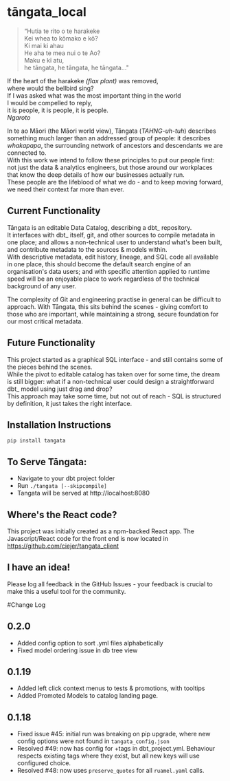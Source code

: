 # tāngata_local
>“Hutia te rito o te harakeke  
Kei whea to kōmako e kō?  
Ki mai ki ahau  
He aha te mea nui o te Ao?  
Maku e kī atu,  
he tāngata, he tāngata, he tāngata..."

If the heart of the harakeke *(flax plant)* was removed,  
where would the bellbird sing?  
If I was asked what was the most important thing in the world  
I would be compelled to reply,  
it is people, it is people, it is people.  
*Ngaroto*

In te ao Māori (the Māori world view), Tāngata (*TAHNG-uh-tuh*) describes something much larger than an addressed group of people: it describes *whakapapa*, the surrounding network of ancestors and descendants we are connected to.  
With this work we intend to follow these principles to put our people first: not just the data & analytics engineers, but those around our workplaces that know the deep details of how our businesses actually run.  
These people are the lifeblood of what we do - and to keep moving forward, we need their context far more than ever.

## Current Functionality
Tāngata is an editable Data Catalog, describing a dbt_ repository.  
It interfaces with dbt_ itself, git, and other sources to compile metadata in one place; and allows a non-technical user to understand what's been built, and contribute metadata to the sources & models within.  
With descriptive metadata, edit history, lineage, and SQL code all available in one place, this should become the default search engine of an organisation's data users; and with specific attention applied to runtime speed will be an enjoyable place to work regardless of the technical background of any user.

The complexity of Git and engineering practise in general can be difficult to approach. With Tāngata, this sits behind the scenes - giving comfort to those who are important, while maintaining a strong, secure foundation for our most critical metadata.

## Future Functionality
This project started as a graphical SQL interface - and still contains some of the pieces behind the scenes.  
While the pivot to editable catalog has taken over for some time, the dream is still bigger: what if a non-technical user could design a straightforward dbt_ model using just drag and drop?  
This approach may take some time, but not out of reach - SQL is structured by definition, it just takes the right interface.

## Installation Instructions

`pip install tangata`

## To Serve Tāngata:

- Navigate to your dbt project folder
- Run `./tangata [--skipcompile]`
- Tangata will be served at http://localhost:8080

## Where's the React code?

This project was initially created as a npm-backed React app. The Javascript/React code for the front end is now located in https://github.com/ciejer/tangata_client

## I have an idea!

Please log all feedback in the GitHub Issues - your feedback is crucial to make this a useful tool for the community.

#Change Log

## 0.2.0
- Added config option to sort .yml files alphabetically
- Fixed model ordering issue in db tree view
## 0.1.19
- Added left click context menus to tests & promotions, with tooltips
- Added Promoted Models to catalog landing page.

## 0.1.18
- Fixed issue #45: initial run was breaking on pip upgrade, where new config options were not found in `tangata_config.json`
- Resolved #49: now has config for +tags in dbt_project.yml. Behaviour respects existing tags where they exist, but all new keys will use configured choice.
- Resolved #48: now uses `preserve_quotes` for all `ruamel.yaml` calls.
